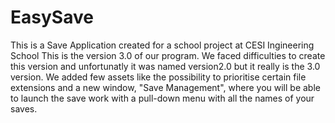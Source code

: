 # EasySave
This is a Save Application created for a school project at CESI Ingineering School
This is the version 3.0 of our program. We faced difficulties to create this version and unfortunatly it was named version2.0 but it really is the 3.0 version.
We added few assets like the possibility to prioritise certain file extensions and a new window, "Save Management", where you will be able to launch the save work with a pull-down
menu with all the names of your saves.
